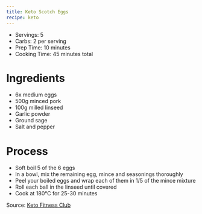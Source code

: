 ```yaml
---
title: Keto Scotch Eggs
recipe: keto
---
```


* Servings: 5
* Carbs: 2 per serving
* Prep Time: 10 minutes
* Cooking Time: 45 minutes total

# Ingredients
* 6x medium eggs
* 500g minced pork
* 100g milled linseed
* Garlic powder
* Ground sage
* Salt and pepper


# Process
* Soft boil 5 of the 6 eggs
* In a bowl, mix the remaining egg, mince and seasonings thoroughly
* Peel your boiled eggs and wrap each of them in 1/5 of the mince mixture
* Roll each ball in the linseed until covered
* Cook at 180&deg;C for 25-30 minutes

Source: [Keto Fitness Club](https://www.tiktok.com/@ketofitnessclub/video/6748504976659696902)
